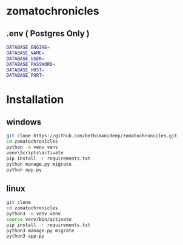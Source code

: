 # zomatochronicles
## .env ( Postgres Only )
 ```bash
DATABASE_ENGINE=
DATABASE_NAME=
DATABASE_USER=
DATABASE_PASSWORD=
DATABASE_HOST=
DATABASE_PORT=

   ```
# Installation
## windows
 ```bash
git clone https://github.com/bethimanideep/zomatochronicles.git
cd zomatochronicles
python -m venv venv
venv\Scripts\activate
pip install -r requirements.txt
python manage.py migrate
python app.py
   ```
## linux
 ```bash
git clone 
cd zomatochronicles
python3 -m venv venv
source venv/bin/activate
pip install -r requirements.txt
python3 manage.py migrate
python3 app.py
   ```

